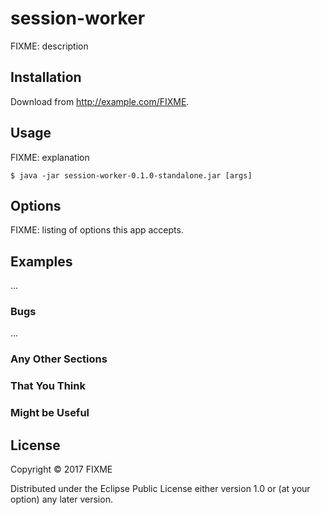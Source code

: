 # session-worker

FIXME: description

## Installation

Download from http://example.com/FIXME.

## Usage

FIXME: explanation

    $ java -jar session-worker-0.1.0-standalone.jar [args]

## Options

FIXME: listing of options this app accepts.

## Examples

...

### Bugs

...

### Any Other Sections
### That You Think
### Might be Useful

## License

Copyright © 2017 FIXME

Distributed under the Eclipse Public License either version 1.0 or (at
your option) any later version.

